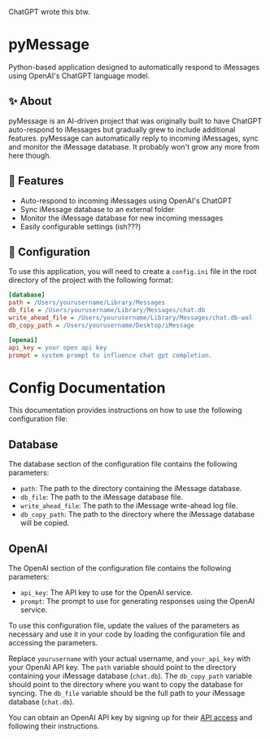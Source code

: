 ChatGPT wrote this btw.

# pyMessage

Python-based application designed to automatically respond to iMessages using OpenAI's ChatGPT language model. 

## :sparkles: About

pyMessage is an AI-driven project that was originally built to have ChatGPT auto-respond to iMessages but gradually grew to include additional features. pyMessage can automatically reply to incoming iMessages, sync and monitor the iMessage database. It probably won't grow any more from here though.

## :rocket: Features

* Auto-respond to incoming iMessages using OpenAI's ChatGPT
* Sync iMessage database to an external folder
* Monitor the iMessage database for new incoming messages
* Easily configurable settings (ish???)

## :wrench: Configuration
To use this application, you will need to create a `config.ini` file in the root directory of the project with the following format:

```ini
[database]
path = /Users/yourusername/Library/Messages
db_file = /Users/yourusername/Library/Messages/chat.db
write_ahead_file = /Users/yourusername/Library/Messages/chat.db-wal
db_copy_path = /Users/yourusername/Desktop/iMessage

[openai]
api_key = your open api key
prompt = system prompt to influence chat gpt completion.
```
# Config Documentation

This documentation provides instructions on how to use the following configuration file:

## Database

The database section of the configuration file contains the following parameters:

- `path`: The path to the directory containing the iMessage database.
- `db_file`: The path to the iMessage database file.
- `write_ahead_file`: The path to the iMessage write-ahead log file.
- `db_copy_path`: The path to the directory where the iMessage database will be copied.

## OpenAI

The OpenAI section of the configuration file contains the following parameters:

- `api_key`: The API key to use for the OpenAI service.
- `prompt`: The prompt to use for generating responses using the OpenAI service.

To use this configuration file, update the values of the parameters as necessary and use it in your code by loading the configuration file and accessing the parameters.

Replace `yourusername` with your actual username, and `your_api_key` with your OpenAI API key. The `path` variable should point to the directory containing your iMessage database (`chat.db`). The `db_copy_path` variable should point to the directory where you want to copy the database for syncing. The `db_file` variable should be the full path to your iMessage database (`chat.db`).

You can obtain an OpenAI API key by signing up for their [API access](https://beta.openai.com/signup/) and following their instructions.
